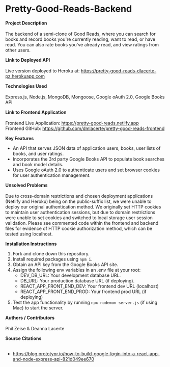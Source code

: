 # Pretty-Good-Reads-Backend

**Project Description**<br /><br />
The backend of a semi-clone of Good Reads, where you can search for books and record books you're currently reading, want to read, or have read. You can also rate books you've already read, and view ratings from other users.

**Link to Deployed API**<br /><br />
Live version deployed to Heroku at: https://pretty-good-reads-dlacerte-pz.herokuapp.com

**Technologies Used**<br /><br />
Express.js, Node.js, MongoDB, Mongoose, Google oAuth 2.0, Google Books API

**Link to Frontend Application**<br /><br />
Frontend Live Application: https://pretty-good-reads.netlify.app<br />
Frontend GitHub: https://github.com/dmlacerte/pretty-good-reads-frontend

**Key Features**<br />
- An API that serves JSON data of application users, books, user lists of books, and user ratings. 
- Incorporates the 3rd party Google Books API to populate book searches and book model details.
- Uses Google oAuth 2.0 to authenticate users and set browser cookies for user authentication management. 

**Unsolved Problems**<br /><br />
Due to cross-domain restrictions and chosen deployment applications (Netlify and Heroku) being on the public-suffix list, we were unable to deploy our original authentication method. We originally set HTTP cookies to maintain user authentication sessions, but due to domain restrictions were unable to set cookies and switched to local storage user session validation. Please see commented code within the frontend and backend files for evidence of HTTP cookie authorization method, which can be tested using localhost.

**Installation Instructions**<br />
1. Fork and clone down this repository.
2. Install required packages using `npm i`.
3. Obtain an API key from the Google Books API site. 
4. Assign the following env variables in an .env file at your root:
    - DEV_DB_URL: Your development database URL.
    - DB_URL: Your production database URL (if deploying).
    - REACT_APP_FRONT_END_DEV: Your frontend dev URL (localhost)
    - REACT_APP_FRONT_END_PROD: Your frontend prod URL (if deploying)
5. Test the app functionality by running `npx nodemon server.js` (if using Mac) to start the server. 

**Authors / Contributors**<br /><br />
Phil Zeise & Deanna Lacerte

**Source Citations**<br /><br />
- https://blog.prototypr.io/how-to-build-google-login-into-a-react-app-and-node-express-api-821d049ee670
